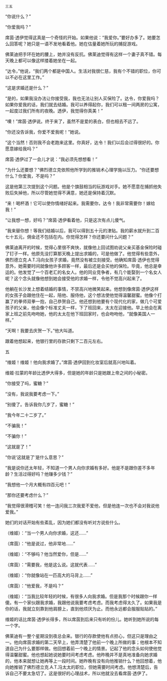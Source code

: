     三五 

   “你说什么？”

   “你爱我吗？”

   席茵·透伊觉得这真是一个奇怪的开始。如果他说：“我爱你。”要好办多了。她要怎么回答呢？她只是一语不发地看着他。她在估量着她所玩的捕捉游戏。

   佛莱迪把手环在她的腰上，她并没有反抗。佛莱迪觉得有这样一个妻子真不错。每天晚上都可以像这样搂着她坐在一起。

   “达令，”他说，“我们两个都是中国人。生活对我很仁慈，我有个不错的职位，你可以不必在这里工作。”

   “这是求婚还是什么？”

   “是的，如果我没办法让你接受我，我也无法让别人买保险了。达令，你爱我吗？如果你爱我的话，我们就去结婚。我可以养得起你，我们可以租一间两房的公寓，一起度过我们所有的夜晚。透伊，我觉得你真美！”

   “噢！”席茵·透伊说。终于来了，虽然不是爱的表白，但也相去不远了。

   “你还没告诉我，你爱不爱我呢！”她说。

   “这个当然！否则我不会老跑来这里。你真好，达令！我们以后会过得很好的。你愿意嫁给我吗？”

   席茵·透伊过了一会儿才说：“我必须先想想看！”

   “为什么还要想？”佛烈德立克依照他所学到的推销术心理学施以压力。“你还要想什么？你爱我，不是吗？”

   这是他第三次提到这个问题。他是个旗鼓相当的玩游戏对手。她不愿意在捕抓他失败后失掉他，所以尽管她觉得不满意，她还是保持着沉默。

   “来！喝杯酒！它可以使你情绪好起来。我需要你，达令！我非常需要你！嫁给我！”

   “让我想一想，好吗？”席茵·透伊看着他，只是这次有点儿傻气。

   “我来替你想！等我们结婚以后，我可以得到五十元的津贴。我的薪水就升到二百七十五元，佣金还不包括在内。你觉得怎样？你还要问什么问题？”

   佛莱迪离开的时候，觉得心里很不爽快，就像他上回试图劝说父亲买基金保险时碰了钉子一样。他原先没打算那天晚上提出求婚的，可是他做了。他觉得有些意外，佛烈德立克.A.T.冯向女孩子求婚，竟然没有被立刻接受。他确知席茵·透伊也觉得意外，她需要时间就像他许多顾客一样，最后还是会买他的保险。毕竟，他总是幸运的。他发觉了一个百老汇的名女人。他的同业竞争者，有几个能娶到一个名女人呢？这个念头就像他想到她会接受他的求婚一样，令他不觉高兴起来了。

   他躺在长沙发上想着结婚的事情，不禁高兴地微笑起来。他想到像席茵·透伊这样的女孩子会跟他住在一起，陪他、服侍他，这个想法使他觉得温馨甜蜜。他像个打赢了的拳师双拳一抱，自己恭贺自己。他还想到他要有个现代化的家，做几个可爱孩子的父亲，他会像个标准丈夫一样，下了班回来，太太在迎接他。早上他会在离家上班之前先吻吻她，他的太太在他下班回家时，也会吻吻他，“就像美国人一样。”

   “天啊！我要去庆贺一下。”他大叫道。

   跟着他想起来，他银行里的存款只剩下二百元左右。

   五

   “维姬！维姬！他向我求婚了。”席茵·透伊回到化妆室后就高兴地叫着。

   维姬·拉蒙的年龄比透伊大得多，但是她的年龄只是她跟上帝之间的小秘密。

   “你接受了吗，蜜糖？”

   “没有，我说我要考虑一下。”

   “别傻了。告诉我你几岁了，蜜糖！”

   “我今年二十二岁了。”

   “不骗我！”

   “不骗你！”

   “这就是了！”

   “你说‘这就是了’是什么意思？”

   “我是说你还太年轻，不知道一个男人向你求婚有多好。他是不是跟你差不多年龄？生活过得好吗？他赚多少钱？”

   “我想他一个月大概有四百元吧！”

   “那你还要考虑什么？”

   “我觉得很滑稽可笑！他一连问我三次我爱不爱他，但是他连一次也不会对我说他爱我。”

   她们的对话开始有些紊乱，因为她们都没有听对方说些什么。

   （维姬）：“当一个男人向你求婚，这还……”

   （席茵）：“他是说过，他非常地……”

   （维姬）：“不够吗？他当然爱你，但是……”

   （席茵）：“需要我，他是这么说。这就代表……”

   （维姬）：“你就像站在一匹高大的马背上……”

   （席茵）：“他爱我，不是吗？”

   （维姬）：“当我比较年轻的时候，有很多人向我求婚。但是我那个时候跟你一样傻。有一个家伙跟我求婚，我跟他说我要考虑考虑。而我考虑得太久了。如果我是你的话，我就立刻靠到他肩膀上，直到他烦厌为止。而他永远都会服服贴贴的。”

   维姬的话比席茵·透伊长得多，所以席茵到后来只有听的份儿。她听到她所说的每一个字。

   佛莱迪有一整个星期没到夜总会来。银行的存款使他有点担心，但这只是理由之一。他向席茵求婚的第二天早上，他弄清楚了他前一个晚上所做的事；他根本不知道自己为什么要那样做。他回想着前一个晚上的情景。记起了他的念头如何使他觉得温馨甜蜜。他也想起她说她要时间考虑考虑。他昨晚并不是真地准备向她求婚的，他本来就想让她再等上一段时间。她昨晚有没有向他推销什么？他回想着，他向她推销了佛烈德立克.A.T.冯太太的职位，但她需要时间考虑。他想清楚后，告诉自己不要太急切了。这是很好的心理战术，所以他就没去看席茵·透伊了。

